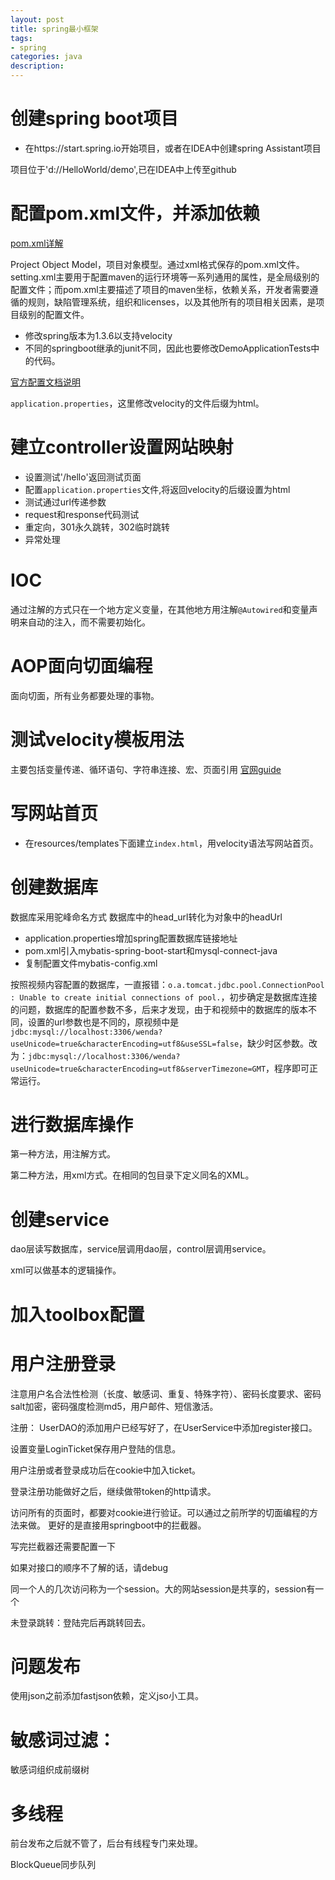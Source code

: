 ```yaml
---
layout: post
title: spring最小框架
tags:
- spring
categories: java
description:
---
```


# 创建spring boot项目
* 在https://start.spring.io开始项目，或者在IDEA中创建spring Assistant项目

项目位于'd://HelloWorld/demo',已在IDEA中上传至github

# 配置pom.xml文件，并添加依赖
[pom.xml详解](https://blog.csdn.net/u012152619/article/details/51485297)

Project Object Model，项目对象模型。通过xml格式保存的pom.xml文件。setting.xml主要用于配置maven的运行环境等一系列通用的属性，是全局级别的配置文件；而pom.xml主要描述了项目的maven坐标，依赖关系，开发者需要遵循的规则，缺陷管理系统，组织和licenses，以及其他所有的项目相关因素，是项目级别的配置文件。

* 修改spring版本为1.3.6以支持velocity
* 不同的springboot继承的junit不同，因此也要修改DemoApplicationTests中的代码。


[官方配置文档说明](https://docs.spring.io/spring-boot/docs/1.0.x-SNAPSHOT/reference/html/)

`application.properties`，这里修改velocity的文件后缀为html。

# 建立controller设置网站映射
* 设置测试'/hello'返回测试页面
* 配置`application.properties`文件,将返回velocity的后缀设置为html
* 测试通过url传递参数
* request和response代码测试
* 重定向，301永久跳转，302临时跳转
* 异常处理

# IOC
通过注解的方式只在一个地方定义变量，在其他地方用注解`@Autowired`和变量声明来自动的注入，而不需要初始化。

# AOP面向切面编程
面向切面，所有业务都要处理的事物。

# 测试velocity模板用法
主要包括变量传递、循环语句、字符串连接、宏、页面引用
[官网guide](https://blog.csdn.net/gaojinshan/article/details/23945879)

# 写网站首页
* 在resources/templates下面建立`index.html`，用velocity语法写网站首页。

# 创建数据库

数据库采用驼峰命名方式 数据库中的head_url转化为对象中的headUrl

* application.properties增加spring配置数据库链接地址
* pom.xml引入mybatis-spring-boot-start和mysql-connect-java
* 复制配置文件mybatis-config.xml

按照视频内容配置的数据库，一直报错：`o.a.tomcat.jdbc.pool.ConnectionPool      : Unable to create initial connections of pool.`，初步确定是数据库连接的问题，数据库的配置参数不多，后来才发现，由于和视频中的数据库的版本不同，设置的url参数也是不同的，原视频中是`jdbc:mysql://localhost:3306/wenda?useUnicode=true&characterEncoding=utf8&useSSL=false`，缺少时区参数。改为：`jdbc:mysql://localhost:3306/wenda?useUnicode=true&characterEncoding=utf8&serverTimezone=GMT`，程序即可正常运行。

# 进行数据库操作
第一种方法，用注解方式。

第二种方法，用xml方式。在相同的包目录下定义同名的XML。

# 创建service
dao层读写数据库，service层调用dao层，control层调用service。


xml可以做基本的逻辑操作。
# 加入toolbox配置


# 用户注册登录
注意用户名合法性检测（长度、敏感词、重复、特殊字符）、密码长度要求、密码salt加密，密码强度检测md5，用户邮件、短信激活。

注册：
UserDAO的添加用户已经写好了，在UserService中添加register接口。

设置变量LoginTicket保存用户登陆的信息。

用户注册或者登录成功后在cookie中加入ticket。

登录注册功能做好之后，继续做带token的http请求。

访问所有的页面时，都要对cookie进行验证。可以通过之前所学的切面编程的方法来做。
更好的是直接用springboot中的拦截器。

写完拦截器还需要配置一下

如果对接口的顺序不了解的话，请debug

同一个人的几次访问称为一个session。大的网站session是共享的，session有一个


未登录跳转：登陆完后再跳转回去。

# 问题发布
使用json之前添加fastjson依赖，定义jso小工具。

# 敏感词过滤：
敏感词组织成前缀树

# 多线程
前台发布之后就不管了，后台有线程专门来处理。

BlockQueue同步队列
